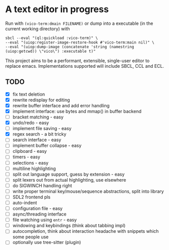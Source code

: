 # A text editor in progress
Run with `(vico-term:dmain FILENAME)`
or dump into a executable (in the current working directory) with
```
sbcl --eval "(ql:quickload :vico-term)" \
--eval "(uiop:register-image-restore-hook #'vico-term:main nil)" \
--eval "(uiop:dump-image (concatenate 'string (namestring (uiop:getcwd)) \"vico\") :executable t)"
```


This project aims to be a performant, extensible, single-user editor to replace emacs.
Implementations supported will include SBCL, CCL and ECL.

## TODO

- [x] fix text deletion
- [x] rewrite redisplay for editing
- [x] rewrite buffer interface and add error handling
- [x] implement interface: use bytes and mmap() in buffer backend
- [ ] bracket matching - easy
- [x] undo/redo - easy
- [ ] implement file saving - easy
- [x] regex search - a bit tricky
- [ ] search interface - easy
- [ ] implement buffer collapse - easy
- [ ] clipboard - easy
- [ ] timers - easy
- [ ] selections - easy
- [ ] multiline highlighting
- [ ] split out language support, guess by extension - easy
- [ ] split lexers out from actual highlighting, use elsewhere
- [ ] do SIGWINCH handling right
- [ ] write proper terminal key/mouse/sequence abstractions, split into library
- [ ] SDL2 frontend pls
- [ ] auto-indent
- [ ] configuration file - easy
- [ ] async/threading interface
- [ ] file watching using `entr` - easy
- [ ] windowing and keybindings (think about tabbing impl)
- [ ] autocompletion, think about interaction headache with snippets which some people use
- [ ] optionally use tree-sitter (plugin)
